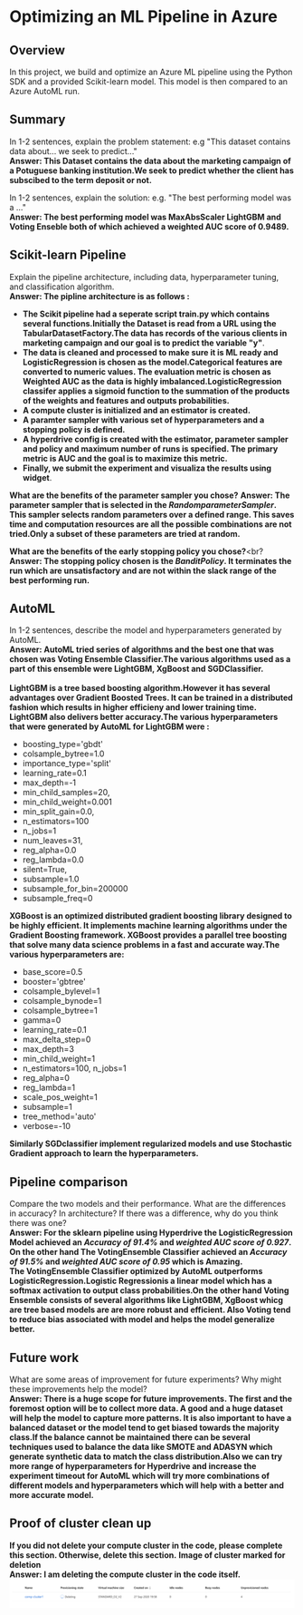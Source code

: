 # Optimizing an ML Pipeline in Azure

## Overview
In this project, we build and optimize an Azure ML pipeline using the Python SDK and a provided Scikit-learn model.
This model is then compared to an Azure AutoML run.

## Summary
In 1-2 sentences, explain the problem statement: e.g "This dataset contains data about... we seek to predict..."<br>
**Answer: This Dataset contains the data about the marketing campaign of a Potuguese banking institution.We seek to predict whether the client has subscibed to the term deposit or not.**

In 1-2 sentences, explain the solution: e.g. "The best performing model was a ..."<br>
**Answer: The best performing model was MaxAbsScaler LightGBM and Voting  Enseble both of which achieved a weighted AUC score of 0.9489.**

## Scikit-learn Pipeline
Explain the pipeline architecture, including data, hyperparameter tuning, and classification algorithm.<br>
**Answer: The pipline architecture is as follows :**
- **The Scikit pipeline had a seperate script train.py which contains several functions.Initially the Dataset is read from a URL using the TabularDatasetFactory.The data has records of the various clients in marketing campaign and our goal is to predict the variable "y"**.
- **The data is cleaned and processed to make sure it is ML ready and LogisticRegression is chosen as the model.Categorical features are converted to numeric values. The evaluation metric is chosen as Weighted AUC as the data is highly imbalanced.LogisticRegression classifer applies a sigmoid function to the summation of the products of the weights and features and outputs probabilities.**
- **A compute cluster is initialized and an estimator is created.**
- **A paramter sampler with various set of hyperparameters and a stopping policy is defined.**
- **A hyperdrive config is created with the estimator, parameter sampler and policy and maximum number of runs is specified. The primary metric is AUC and the goal is to maximize this metric.**
- **Finally, we submit the experiment and visualiza the results using widget**.<br>

**What are the benefits of the parameter sampler you chose?**
**Answer: The parameter sampler that is selected in the *RandomparameterSampler*. This sampler selects random parameters over a defined range. This saves time and computation resources are  all the possible combinations are not tried.Only a subset of these parameters are tried at random.**

**What are the benefits of the early stopping policy you chose?**<br?
**Answer: The stopping policy chosen is the *BanditPolicy*. It terminates the run which are unsatisfactory and are not within the slack range of the best performing run.**

## AutoML
In 1-2 sentences, describe the model and hyperparameters generated by AutoML.<br>
**Answer: AutoML tried series of algorithms and the best one that was chosen was Voting Ensemble Classifier.The various algorithms used as a part of this ensemble were LightGBM, XgBoost and SGDClassifier.**<br>
<br>
**LightGBM is a tree based boosting algorithm.However it has several advantages over Gradient Boosted Trees. It can be trained in a distributed fashion which results in higher efficieny and lower training time. LightGBM also delivers better accuracy.The various hyperparameters that were generated by AutoML for LightGBM were :**<br>
- boosting_type='gbdt'
- colsample_bytree=1.0
- importance_type='split'
- learning_rate=0.1
- max_depth=-1
- min_child_samples=20,
- min_child_weight=0.001
- min_split_gain=0.0,
- n_estimators=100
- n_jobs=1
- num_leaves=31,
- reg_alpha=0.0
- reg_lambda=0.0
- silent=True,
- subsample=1.0
- subsample_for_bin=200000
- subsample_freq=0<br>

**XGBoost is an optimized distributed gradient boosting library designed to be highly efficient. It implements machine learning algorithms under the Gradient Boosting framework. XGBoost provides a parallel tree boosting that solve many data science problems in a fast and accurate way.The various hyperparameters are:**
- base_score=0.5
- booster='gbtree'
- colsample_bylevel=1
- colsample_bynode=1
- colsample_bytree=1 
- gamma=0
- learning_rate=0.1 
- max_delta_step=0
- max_depth=3
- min_child_weight=1
- n_estimators=100, n_jobs=1
- reg_alpha=0
- reg_lambda=1
- scale_pos_weight=1
- subsample=1
- tree_method='auto'
- verbose=-10<br>

**Similarly SGDclassifier implement regularized models and use Stochastic Gradient approach to learn the hyperparameters.**

## Pipeline comparison
Compare the two models and their performance. What are the differences in accuracy? In architecture? If there was a difference, why do you think there was one?<br>
**Answer: For the sklearn pipeline using Hyperdrive the LogisticRegression Model achieved an *Accuracy of 91.4%* and *weighted AUC score of 0.927*.<br>
On the other hand The VotingEnsemble Classifier achieved an *Accuracy of 91.5%* and *weighted AUC score of 0.95* which is Amazing.<br>
The VotingEnsemble Classifier optimized by AutoML outperforms LogisticRegression.Logistic Regressionis a linear model which has a softmax activation to output class probabilities.On the other hand Voting Ensemble consists of several algorithms like LightGBM, XgBoost whicg are tree based models are are more robust and efficient. Also Voting tend to reduce bias associated with model and helps the model generalize better.**


## Future work
What are some areas of improvement for future experiments? Why might these improvements help the model?<br>
**Answer: There is a huge scope for future improvements. The first and the foremost option will be to collect more data. A good and a huge dataset will help the model to capture more patterns. It is also important to have a balanced dataset or the model tend to get biased towards the majority class.If the balance cannot be maintained there can be several techniques used to balance the data like SMOTE and ADASYN which generate synthetic data to match the class distribution.Also we can try more range of hyperparameters for Hyperdrive and  increase the experiment timeout for AutoML which will try more combinations of different models and hyperparameters which will help with a better and more accurate model.**


## Proof of cluster clean up
**If you did not delete your compute cluster in the code, please complete this section. Otherwise, delete this section.**
**Image of cluster marked for deletion**<br>
**Answer: I am deleting the compute cluster in the code itself.**
![Screenshot](comp_clust.png)

